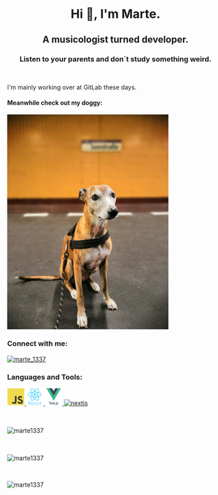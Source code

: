 
<h1 align="center">Hi 👋, I'm Marte.</h1>
<h2 align="center">A musicologist turned developer.</h2>
<h3 align="center">Listen to your parents and don´t study something weird.</h3>
<br>

I'm mainly working over at GitLab these days.

#### Meanwhile check out my doggy:

<img align="center" src="https://github.com/marte1337/marte1337/blob/main/IMG_20210224_183654.jpg" alt="picture of a dog" height="500"  />

<br>

<h3 align="left">Connect with me:</h3>

<a href="https://instagram.com/marte_1337" target="blank"><img align="center" src="https://raw.githubusercontent.com/rahuldkjain/github-profile-readme-generator/master/src/images/icons/Social/instagram.svg" alt="marte_1337" height="30" width="40" /></a>

<h3 align="left">Languages and Tools:</h3>

<p align="left"> 
  <a href="https://developer.mozilla.org/en-US/docs/Web/JavaScript" target="_blank" rel="noreferrer"> <img src="https://raw.githubusercontent.com/devicons/devicon/master/icons/javascript/javascript-original.svg" alt="javascript" width="40" height="40"/> </a>
  <a href="https://reactjs.org/" target="_blank" rel="noreferrer"> <img src="https://raw.githubusercontent.com/devicons/devicon/master/icons/react/react-original-wordmark.svg" alt="react" width="40" height="40"/> </a> 
  <a href="https://vuejs.org/" target="_blank" rel="noreferrer"> <img src="https://raw.githubusercontent.com/devicons/devicon/master/icons/vuejs/vuejs-original-wordmark.svg" alt="vuejs" width="40" height="40"/> </a> 
  <a href="https://nextjs.org/" target="_blank" rel="noreferrer"> <img src="https://cdn.worldvectorlogo.com/logos/nextjs-2.svg" alt="nextjs" width="40" height="40"/> </a> 
</p>

<br>

<p><img align="center" src="https://github-readme-stats.vercel.app/api/top-langs?username=marte1337&show_icons=true&locale=en&layout=compact" alt="marte1337" /></p>

<br>

<p><img align="center" src="https://github-readme-streak-stats.herokuapp.com/?user=marte1337&" alt="marte1337" /></p>

<br>

<p align="left"> <img src="https://komarev.com/ghpvc/?username=marte1337&label=Profile%20views&color=0e75b6&style=flat" alt="marte1337" /> </p>

